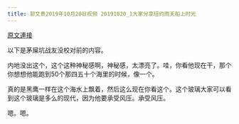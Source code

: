 ```yaml
---
title: 郭文贵2019年10月20日视频 20191020_1大家分享纽约雨天船上时光
---
```


[原文連接](https://gnews.org/ThreadView/53479075)

以下是茅屎坑战友没校对前的内容。

  内地没出这个，这个这种神秘感啊，神秘感，太漂亮了。哇，你看他现在干，那个你想想他能跑到50个那四五十个海里的时候，像一个。

  真的是黑鹰一样在这个海水上飘着，然后这么现在你看这个。这个玻璃大家可以看到这个玻璃是多么的现代，因为他要承受风压。承受风压。

  嗯。嗯。

